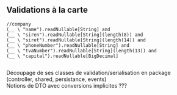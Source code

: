 ## Validations à la carte
```
//company
(__ \ "name").readNullable[String] and
(__ \ "siren").readNullable[String](length(8)) and
(__ \ "siret").readNullable[String](length(14)) and
(__ \ "phoneNumber").readNullable[String] and
(__ \ "tvaNumber").readNullable[String](length(13)) and
(__ \ "capital").readNullable[BigDecimal]
  
```
<aside class="notes">
    Découpage de ses classes de validation/serialisation en package (controller, shared, persistance, events)<br/>
    Notions de DTO avec conversions implicites ???
</aside>